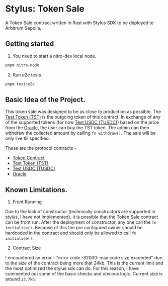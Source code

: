 # Stylus: Token Sale

A Token Sale contract written in Rust with Stylus SDK to be deployed to Arbitrum Sepolia.

## Getting started

1. You need to start a nitro-dev local node.

```bash
pnpm nitro-node
```

2. Run e2e tests.

```bash
pnpm test:e2e
```

## Basic Idea of the Project.

This token sale was designed to be as close to production as possible. The [Test Token (TST)](https://testnet.routescan.io/address/0x4f5b41d4935969496559230562D8808F242C8dAc/contract/421614/readContract?chainid=421614) is the outgoing token of this contract. In exchange of any of the supported tokens (for now [Test USDC (TUSDC)](https://testnet.routescan.io/address/0x4afeEcEbe5c092Ab2B34390DDee322265b30E89a/contract/421614/code)) based on the price from the [Oracle](https://testnet.routescan.io/address/0x077Da1E3b74FF872E3Ca20452f232D78A092Acf5/contract/421614/code), the user can buy the TST token. The admin can then withdraw the collected amount by calling `fn withdraw()`. The sale will be only live till specified.

These are the protocol contracts -

- [Token Contract](https://sepolia.arbiscan.io/address/0xae0737b533d27742b7bd7d4e0bb3dcad6d78034d)
- [Test Token (TST)](https://testnet.routescan.io/address/0x4f5b41d4935969496559230562D8808F242C8dAc/contract/421614/readContract?chainid=421614)
- [Test USDC (TUSDC)](https://testnet.routescan.io/address/0x4afeEcEbe5c092Ab2B34390DDee322265b30E89a/contract/421614/code)
- [Oracle](https://testnet.routescan.io/address/0x077Da1E3b74FF872E3Ca20452f232D78A092Acf5/contract/421614/code)

## Known Limitations.

1. Front Running

Due to the lack of constructor (technically constructors are supported in stylus, I have not implemented), it is possible that the Token Sale contract can be front run. After the deployment of constructor, any one call the `fn initialise()`. Because of this the pre configured owner should be hardcoded in the contract and should only be allowed to call `fn initialise()`.

2. Contract Size

I encountered an error - "error code -32000: max code size exceeded" due to the size of the contract being more that 24kb. This is the current limit and the most optimized the stylus sdk can do. For this reason, I have commented out some of the basic checks and obvious logic. Current size is around `23.7kb`.
